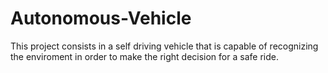 # Autonomous-Vehicle
  This project consists in a self driving vehicle that is capable of recognizing the enviroment 
  in order to make the right decision for a safe ride. 
